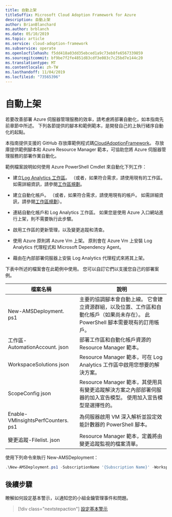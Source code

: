 ```yaml
---
title: 自動上架
titleSuffix: Microsoft Cloud Adoption Framework for Azure
description: 自動上架
author: BrianBlanchard
ms.author: brblanch
ms.date: 05/10/2019
ms.topic: article
ms.service: cloud-adoption-framework
ms.subservice: operate
ms.openlocfilehash: f5dd418a03dd35ebced1a9c73eb8fe6567339859
ms.sourcegitcommit: bf9be7f2fe4851d83cdf3e083c7c25bd7e144c20
ms.translationtype: MT
ms.contentlocale: zh-TW
ms.lasthandoff: 11/04/2019
ms.locfileid: "73565396"
---
```

# <a name="automate-onboarding"></a>自動上架

若要改善部署 Azure 伺服器管理服務的效率，請考慮將部署自動化，如本指南先前章節中所述。 下列各節提供的腳本和範例範本，是開發自己的上執行緒序自動化的起點。

本指南提供支援的 GitHub 存放庫範例程式碼[CloudAdoptionFramework](https://aka.ms/caf/manage/automation-samples)。 存放庫提供範例腳本和 Azure Resource Manager 範本，可協助您將 Azure 伺服器管理服務的部署作業自動化。

範例檔案說明如何使用 Azure PowerShell Cmdlet 來自動化下列工作：

- 建立[Log Analytics 工作區](https://docs.microsoft.com/azure/azure-monitor/platform/manage-access)。 （或者，如果符合需求，請使用現有的工作區。 如需詳細資訊，請參閱[工作區規劃](./prerequisites.md#log-analytics-workspace-and-automation-account-planning)。

- 建立自動化帳戶。 （或者，如果符合需求，請使用現有的帳戶。 如需詳細資訊，請參閱[工作區規劃](./prerequisites.md#log-analytics-workspace-and-automation-account-planning)）。

- 連結自動化帳戶和 Log Analytics 工作區。 如果您是使用 Azure 入口網站進行上架，則不需要執行此步驟。

- 啟用工作區的更新管理，以及變更追蹤和清查。

- 使用 Azure 原則將 Azure Vm 上架。 原則會在 Azure Vm 上安裝 Log Analytics 代理程式和 Microsoft Dependency Agent。

- 藉由在內部部署伺服器上安裝 Log Analytics 代理程式來將其上架。

下表中所述的檔案會在此範例中使用。 您可以自訂它們以支援您自己的部署案例。

| 檔案名稱 | 說明 |
|-----------|-------------|
| New-AMSDeployment. ps1 | 主要的協調腳本會自動上線。 它會建立資源群組，以及位置、工作區和自動化帳戶（如果尚未存在）。 此 PowerShell 腳本需要現有的訂用帳戶。 |
| 工作區-AutomationAccount. json | 部署工作區和自動化帳戶資源的 Resource Manager 範本。 |
| WorkspaceSolutions json | Resource Manager 範本，可在 Log Analytics 工作區中啟用您想要的解決方案。 |
| ScopeConfig json | Resource Manager 範本，其使用具有變更追蹤解決方案之內部部署伺服器的加入宣告模型。 使用加入宣告模型是選擇性的。 |
| Enable-VMInsightsPerfCounters. ps1 | 為伺服器啟用 VM 深入解析並設定效能計數器的 PowerShell 腳本。 |
| 變更追蹤-Filelist. json | Resource Manager 範本，定義將由變更追蹤監視的檔案清單。 |

使用下列命令來執行 New-AMSDeployment：

```powershell
.\New-AMSDeployment.ps1 -SubscriptionName '{Subscription Name}' -WorkspaceName '{Workspace Name}' -WorkspaceLocation '{Azure Location}' -AutomationAccountName {Account Name} -AutomationAccountLocation {Account Location}
```

## <a name="next-steps"></a>後續步驟

瞭解如何設定基本警示，以通知您的小組金鑰管理事件和問題。

> [!div class="nextstepaction"]
> [設定基本警示](./setup-alerts.md)
